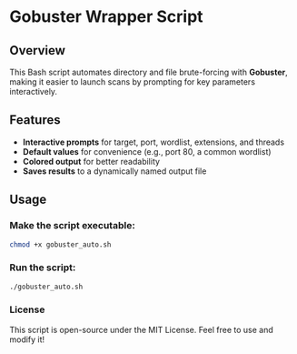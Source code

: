 # Gobuster Wrapper Script

## Overview
This Bash script automates directory and file brute-forcing with **Gobuster**, making it easier to launch scans by prompting for key parameters interactively.

## Features
- **Interactive prompts** for target, port, wordlist, extensions, and threads  
- **Default values** for convenience (e.g., port 80, a common wordlist)  
- **Colored output** for better readability  
- **Saves results** to a dynamically named output file  

## Usage

### Make the script executable:
```bash
chmod +x gobuster_auto.sh
```
### Run the script:
```bash
./gobuster_auto.sh
```
### License
This script is open-source under the MIT License. Feel free to use and modify it!
